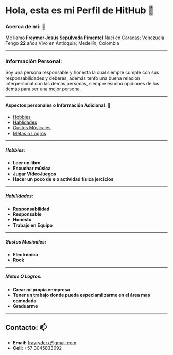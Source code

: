 # Hola, esta es mi Perfil de HitHub 👋

<!--
**FrayRyderX/FrayRyderX** is a ✨ _special_ ✨ repository because its `README.md` (this file) appears on your GitHub profile.

Here are some ideas to get you started:

- 🔭 I’m currently working on ...
- 🌱 I’m currently learning ...
- 👯 I’m looking to collaborate on ...
- 🤔 I’m looking for help with ...
- 💬 Ask me about ...
- 📫 How to reach me: ...
- 😄 Pronouns: ...
- ⚡ Fun fact: ...
-->

### Acerca de mí: 🔭

Me llamo **Freymer Jesús Sepúlveda Pimentel**
Nací en Caracas; Venezuela 
Tengo **22** años
Vivo en Antioquia; Medellín; Colombia

---

### Información Personal:

Soy una persona responsable y honesta la cual siempre cumple con sus responsabilidades y deberes, además tenfo una buena relación interpersonal con las demás personas, siempre esucho opidiones de los demás para ser una mejor persona.

---

#### Aspectos personales o Información Adicional: 🤔

- [Hobbies](#hobbie)
- [Hablidades](#habilidades)
- [Gustos Músicales](#musica)
- [Metas o Logros](#metas)

---

##### Hobbies: 

- **Leer un libro**
- **Escuchar música**
- **Jugar VideoJuegos**
- **Hacer un poco de e o actividad física jercicios**


---

##### Habilidades: 

- **Responsabilidad**
- **Responsable**
- **Honesto**
- **Trabajo en Equipo**

---

##### Gustos Musicales: 

- **Electrónica**
- **Rock**

---

##### Metas O Logros: 

- **Crear mi propia enmpresa**
- **Tener un trabajo donde pueda especiamlizarme en el área mas comodada**
- **Graduarme**

---

## Contacto: 📫

- **Email:** frayryderx@gmail.com
- **Cell:** +57 3045833092
